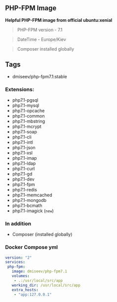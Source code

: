 ## PHP-FPM Image

 **Helpful PHP-FPM image from official ubuntu:xenial**
 >
 > PHP-FPM version - 7.1

 > DateTime - Europe/Kiev

 > Composer installed globally

## Tags
 * dmiseev/php-fpm7.1:stable

### Extensions:

 * php7.1-pgsql
 * php7.1-mysql
 * php7.1-opcache
 * php7.1-common
 * php7.1-mbstring
 * php7.1-mcrypt
 * php7.1-soap
 * php7.1-cli
 * php7.1-intl
 * php7.1-json
 * php7.1-xsl
 * php7.1-imap
 * php7.1-ldap
 * php7.1-curl
 * php7.1-gd
 * php7.1-dev
 * php7.1-fpm
 * php7.1-redis
 * php7.1-memcached
 * php7.1-mongodb
 * php7.1-bcmath
 * php7.1-imagick (`new`)

### In addition

 * Composer (installed globally)
 
### Docker Compose yml

```yaml
version: "2"
services:
 php-fpm:
   image: dmiseev/php-fpm7.1
   volumes:
    - .:/usr/local/src/app
   working_dir: /usr/local/src/app
   extra_hosts:
    - "app:127.0.0.1"
```
